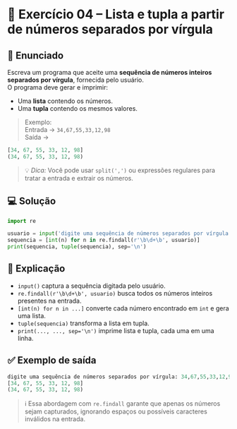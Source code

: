 # 🐍 Exercício 04 – Lista e tupla a partir de números separados por vírgula

## 🧩 Enunciado

Escreva um programa que aceite uma **sequência de números inteiros separados por vírgula**, fornecida pelo usuário.  
O programa deve gerar e imprimir:

- Uma **lista** contendo os números.
- Uma **tupla** contendo os mesmos valores.

> Exemplo:  
Entrada → `34,67,55,33,12,98`  
Saída →  
```python
[34, 67, 55, 33, 12, 98]  
(34, 67, 55, 33, 12, 98)
```

> 💡 *Dica:* Você pode usar `split(',')` ou expressões regulares para tratar a entrada e extrair os números.

## 💻 Solução

```python
import re

usuario = input('digite uma sequência de números separados por vírgula: ')
sequencia = [int(n) for n in re.findall(r'\b\d+\b', usuario)]
print(sequencia, tuple(sequencia), sep='\n')
```

## 🧠 Explicação

- `input()` captura a sequência digitada pelo usuário.
- `re.findall(r'\b\d+\b', usuario)` busca todos os números inteiros presentes na entrada.
- `[int(n) for n in ...]` converte cada número encontrado em `int` e gera uma lista.
- `tuple(sequencia)` transforma a lista em tupla.
- `print(..., ..., sep='\n')` imprime lista e tupla, cada uma em uma linha.

## ✅ Exemplo de saída

```python
digite uma sequência de números separados por vírgula: 34,67,55,33,12,98
[34, 67, 55, 33, 12, 98]
(34, 67, 55, 33, 12, 98)
```

> ℹ️ Essa abordagem com `re.findall` garante que apenas os números sejam capturados, ignorando espaços ou possíveis caracteres inválidos na entrada.
